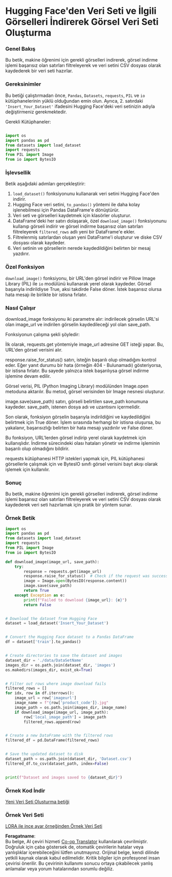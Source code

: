 <!--
CO_OP_TRANSLATOR_METADATA:
{
  "original_hash": "3cd0b727945d57998f1096763df56a84",
  "translation_date": "2025-07-17T05:48:37+00:00",
  "source_file": "md/03.FineTuning/CreatingSampleData.md",
  "language_code": "tr"
}
-->
# Hugging Face'den Veri Seti ve İlgili Görselleri İndirerek Görsel Veri Seti Oluşturma


### Genel Bakış

Bu betik, makine öğrenimi için gerekli görselleri indirerek, görsel indirme işlemi başarısız olan satırları filtreleyerek ve veri setini CSV dosyası olarak kaydederek bir veri seti hazırlar.

### Gereksinimler

Bu betiği çalıştırmadan önce, `Pandas`, `Datasets`, `requests`, `PIL` ve `io` kütüphanelerinin yüklü olduğundan emin olun. Ayrıca, 2. satırdaki `'Insert_Your_Dataset'` ifadesini Hugging Face'deki veri setinizin adıyla değiştirmeniz gerekmektedir.

Gerekli Kütüphaneler:

```python

import os
import pandas as pd
from datasets import load_dataset
import requests
from PIL import Image
from io import BytesIO
```

### İşlevsellik

Betik aşağıdaki adımları gerçekleştirir:

1. `load_dataset()` fonksiyonunu kullanarak veri setini Hugging Face'den indirir.
2. Hugging Face veri setini, `to_pandas()` yöntemi ile daha kolay işlenebilmesi için Pandas DataFrame'e dönüştürür.
3. Veri seti ve görselleri kaydetmek için klasörler oluşturur.
4. DataFrame'deki her satırı dolaşarak, özel `download_image()` fonksiyonunu kullanıp görseli indirir ve görsel indirme başarısız olan satırları filtreleyerek `filtered_rows` adlı yeni bir DataFrame'e ekler.
5. Filtrelenmiş satırlardan oluşan yeni DataFrame'i oluşturur ve diske CSV dosyası olarak kaydeder.
6. Veri setinin ve görsellerin nerede kaydedildiğini belirten bir mesaj yazdırır.

### Özel Fonksiyon

`download_image()` fonksiyonu, bir URL'den görsel indirir ve Pillow Image Library (PIL) ile `io` modülünü kullanarak yerel olarak kaydeder. Görsel başarıyla indirildiyse True, aksi takdirde False döner. İstek başarısız olursa hata mesajı ile birlikte bir istisna fırlatır.

### Nasıl Çalışır

download_image fonksiyonu iki parametre alır: indirilecek görselin URL'si olan image_url ve indirilen görselin kaydedileceği yol olan save_path.

Fonksiyonun çalışma şekli şöyledir:

İlk olarak, requests.get yöntemiyle image_url adresine GET isteği yapar. Bu, URL'den görsel verisini alır.

response.raise_for_status() satırı, isteğin başarılı olup olmadığını kontrol eder. Eğer yanıt durumu bir hata (örneğin 404 - Bulunamadı) gösteriyorsa, bir istisna fırlatır. Bu sayede yalnızca istek başarılıysa görsel indirme işlemine devam edilir.

Görsel verisi, PIL (Python Imaging Library) modülünden Image.open metoduna aktarılır. Bu metod, görsel verisinden bir Image nesnesi oluşturur.

image.save(save_path) satırı, görseli belirtilen save_path konumuna kaydeder. save_path, istenen dosya adı ve uzantısını içermelidir.

Son olarak, fonksiyon görselin başarıyla indirildiğini ve kaydedildiğini belirtmek için True döner. İşlem sırasında herhangi bir istisna oluşursa, bu yakalanır, başarısızlığı belirten bir hata mesajı yazdırılır ve False döner.

Bu fonksiyon, URL'lerden görsel indirip yerel olarak kaydetmek için kullanışlıdır. İndirme sürecindeki olası hataları yönetir ve indirme işleminin başarılı olup olmadığını bildirir.

requests kütüphanesi HTTP istekleri yapmak için, PIL kütüphanesi görsellerle çalışmak için ve BytesIO sınıfı görsel verisini bayt akışı olarak işlemek için kullanılır.



### Sonuç

Bu betik, makine öğrenimi için gerekli görselleri indirerek, görsel indirme işlemi başarısız olan satırları filtreleyerek ve veri setini CSV dosyası olarak kaydederek veri seti hazırlamak için pratik bir yöntem sunar.

### Örnek Betik

```python
import os
import pandas as pd
from datasets import load_dataset
import requests
from PIL import Image
from io import BytesIO

def download_image(image_url, save_path):
    try:
        response = requests.get(image_url)
        response.raise_for_status()  # Check if the request was successful
        image = Image.open(BytesIO(response.content))
        image.save(save_path)
        return True
    except Exception as e:
        print(f"Failed to download {image_url}: {e}")
        return False


# Download the dataset from Hugging Face
dataset = load_dataset('Insert_Your_Dataset')


# Convert the Hugging Face dataset to a Pandas DataFrame
df = dataset['train'].to_pandas()


# Create directories to save the dataset and images
dataset_dir = './data/DataSetName'
images_dir = os.path.join(dataset_dir, 'images')
os.makedirs(images_dir, exist_ok=True)


# Filter out rows where image download fails
filtered_rows = []
for idx, row in df.iterrows():
    image_url = row['imageurl']
    image_name = f"{row['product_code']}.jpg"
    image_path = os.path.join(images_dir, image_name)
    if download_image(image_url, image_path):
        row['local_image_path'] = image_path
        filtered_rows.append(row)


# Create a new DataFrame with the filtered rows
filtered_df = pd.DataFrame(filtered_rows)


# Save the updated dataset to disk
dataset_path = os.path.join(dataset_dir, 'Dataset.csv')
filtered_df.to_csv(dataset_path, index=False)


print(f"Dataset and images saved to {dataset_dir}")
```

### Örnek Kod İndir
[Yeni Veri Seti Oluşturma betiği](../../../../code/04.Finetuning/generate_dataset.py)

### Örnek Veri Seti
[LORA ile ince ayar örneğinden Örnek Veri Seti](../../../../code/04.Finetuning/olive-ort-example/dataset/dataset-classification.json)

**Feragatname**:  
Bu belge, AI çeviri hizmeti [Co-op Translator](https://github.com/Azure/co-op-translator) kullanılarak çevrilmiştir. Doğruluk için çaba göstersek de, otomatik çevirilerin hatalar veya yanlışlıklar içerebileceğini lütfen unutmayınız. Orijinal belge, kendi dilinde yetkili kaynak olarak kabul edilmelidir. Kritik bilgiler için profesyonel insan çevirisi önerilir. Bu çevirinin kullanımı sonucu ortaya çıkabilecek yanlış anlamalar veya yorum hatalarından sorumlu değiliz.
